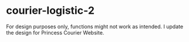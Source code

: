 # courier-logistic-2

For design purposes only, functions might not work as intended. I update the design for Princess Courier Website.
